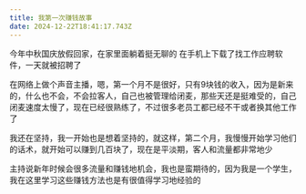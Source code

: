 ```yaml
---
title: 我第一次赚钱故事
date: 2024-12-22T18:41:17.743Z
---
```


   今年中秋国庆放假回家，在家里面躺着挺无聊的
   在手机上下载了找工作应聘软件，一天就被招聘了

   在网络上做个声音主播，嗯，第一个月不是很好，只有9块钱的收入，因为是新来的，什么也不会，不会拉客人，自己也被管理给闭麦，那些天还是挺难受的，自己闭麦速度太慢了，现在已经很熟练了，不过很多老员工都已经不干或者换其他工作了

   我还在坚持，我一开始也是想着坚持的，就这样，第二个月，我慢慢开始学习他们的话术，就开始可以赚到几百块了，现在是平淡期，客人和流量都非常地少

   主持说新年时候会很多流量和赚钱地机会，我也是蛮期待的，因为我是一个学生，我在这里学习这些赚钱方法也是有很值得学习地经验的